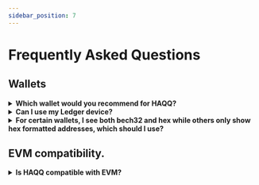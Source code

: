 ```yaml
---
sidebar_position: 7
---
```


# Frequently Asked Questions

## Wallets

<details>

<summary><b>Which wallet would you recommend for HAQQ?</b></summary>
We recommend using the HAQQ Wallet for your HAQQ Network transactions. 
It`s a mobile wallet specifically designed to work seamlessly with the HAQQ Network, enhancing your experience and ensuring secure transactions. 

You can download the HAQQ Wallet from our official website: [HAQQ Wallet](https://haqq.network/wallet/)

However, we understand the importance of flexibility and the varying needs of our users. Hence, if you prefer, you can also use [Metamask](https://metamask.io/) and [Keplr](https://www.keplr.app/) wallets with the HAQQ Network. We recommend making a choice based on your specific needs and comfort level with these platforms. As always, ensure the security of your digital assets by only using trusted wallets and keeping your private keys confidential.

</details>

<details>

<summary><b>Can I use my Ledger device?</b></summary>

Absolutely! Take a look at the [Ledger](../user-guides/connect-your-wallet/Keplr) for more information. HAQQ Wallet, Metamask,
and Keplr all work with Ledger. Ledger setup will be required before engaging with the dApps and products on HAQQ.

</details>

<details>

<summary><b>For certain wallets, I see both bech32 and hex while others only show hex formatted addresses, which should
 I use?</b></summary>

The HAQQ Network supports both formats: bech32 and hex. Other EVM peers and its ecosystem uses hex encoding while
Cosmos-native uses bech32 formatted addresses. Keplr is unique and the EVM-compatible chains shows both formats. If you
are sending tokens (via IBC), you will use bech32 formatted addresses unless
the receiving chain support EVM (i.e. Ethermint-based chains).

</details>


## EVM compatibility.


<details>

<summary><b>Is HAQQ compatible with EVM?</b></summary>

HAQQ Network is fully compatible with the EVM version of Paris. (Solidity 8.19).

Unfortunately, now we do not support the functionality of the account is abstract. (EIP-4337).

</details>
